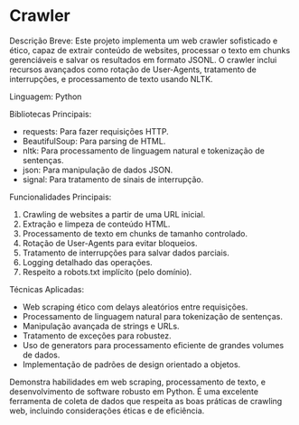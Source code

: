 # Crawler

Descrição Breve: Este projeto implementa um web crawler sofisticado e ético, capaz de extrair conteúdo de websites, processar o texto em chunks gerenciáveis e salvar os resultados em formato JSONL. O crawler inclui recursos avançados como rotação de User-Agents, tratamento de interrupções, e processamento de texto usando NLTK.

Linguagem: Python

Bibliotecas Principais:

- requests: Para fazer requisições HTTP.
- BeautifulSoup: Para parsing de HTML.
- nltk: Para processamento de linguagem natural e tokenização de sentenças.
- json: Para manipulação de dados JSON.
- signal: Para tratamento de sinais de interrupção.

Funcionalidades Principais:

1. Crawling de websites a partir de uma URL inicial.
2. Extração e limpeza de conteúdo HTML.
3. Processamento de texto em chunks de tamanho controlado.
4. Rotação de User-Agents para evitar bloqueios.
5. Tratamento de interrupções para salvar dados parciais.
6. Logging detalhado das operações.
7. Respeito a robots.txt implícito (pelo domínio).

Técnicas Aplicadas:

- Web scraping ético com delays aleatórios entre requisições.
- Processamento de linguagem natural para tokenização de sentenças.
- Manipulação avançada de strings e URLs.
- Tratamento de exceções para robustez.
- Uso de generators para processamento eficiente de grandes volumes de dados.
- Implementação de padrões de design orientado a objetos.

Demonstra habilidades em web scraping, processamento de texto, e desenvolvimento de software robusto em Python. É uma excelente ferramenta de coleta de dados que respeita as boas práticas de crawling web, incluindo considerações éticas e de eficiência.
